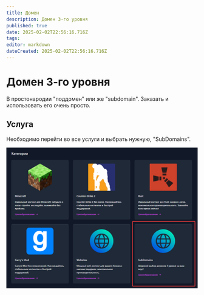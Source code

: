 ```yaml
---
title: Домен
description: Домен 3-го уровня
published: true
date: 2025-02-02T22:56:16.716Z
tags: 
editor: markdown
dateCreated: 2025-02-02T22:56:16.716Z
---
```


# Домен 3-го уровня

В простонародии "поддомен" или же "subdomain".
Заказать и использовать его очень просто.

## Услуга

Необходимо перейти во все услуги и выбрать нужную, "SubDomains".

![subdomains-1.png](/images/subdomains-1.png)

